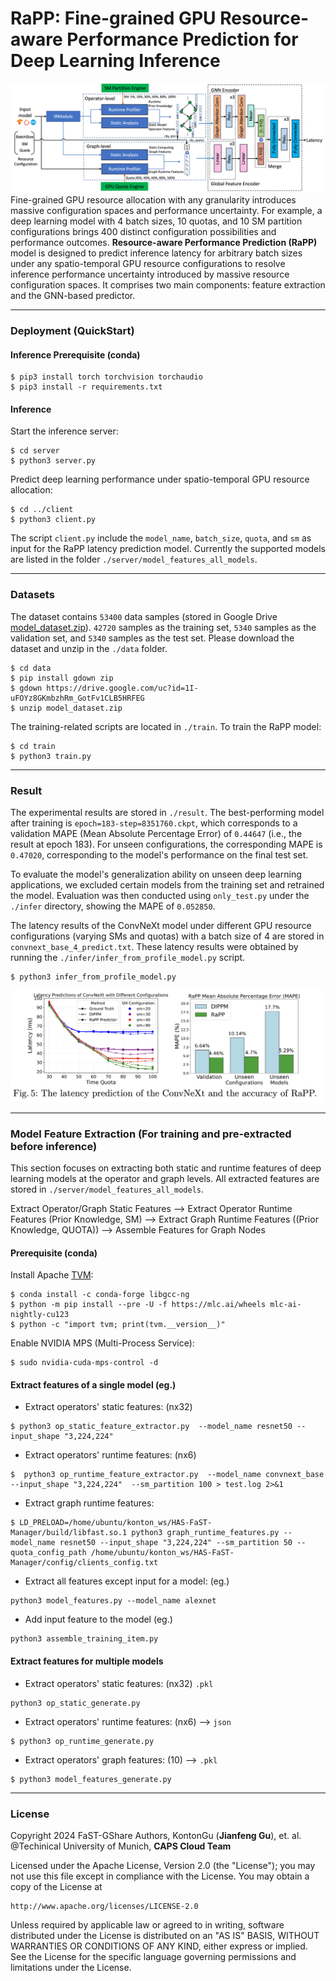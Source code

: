 # RaPP: Fine-grained GPU **R**esource-**a**ware **P**erformance **P**rediction for Deep Learning Inference
![](./figures/rapp.png)
Fine-grained GPU resource allocation with any granularity introduces massive configuration spaces and performance uncertainty. For example, a deep learning model with 4 batch sizes, 10 quotas, and 10 SM partition configurations brings 400 distinct configuration possibilities and performance outcomes. **Resource-aware Performance Prediction (RaPP)** model is designed to predict inference latency for arbitrary batch sizes under any spatio-temporal GPU resource configurations to resolve inference performance uncertainty introduced by massive resource configuration spaces. It comprises two main components: feature extraction and the GNN-based predictor.

---
### Deployment (QuickStart)

#### Inference Prerequisite (conda)
```
$ pip3 install torch torchvision torchaudio 
$ pip3 install -r requirements.txt
```
#### Inference
Start the inference server:
```
$ cd server
$ python3 server.py
```
Predict deep learning performance under spatio-temporal GPU resource allocation:
```
$ cd ../client
$ python3 client.py  
```
The script `client.py` include the `model_name`, `batch_size`, `quota`, and `sm` as input for the RaPP latency prediction model. Currently the supported models are listed in the folder `./server/model_features_all_models`.

---
### Datasets
The dataset contains `53400` data samples (stored in Google Drive [model_dataset.zip](https://drive.google.com/file/d/1I-uFOYz8GKmbzhRm_GotFv1CLB5HRFEG/view?usp=sharing)). `42720` samples as the training set, `5340` samples as the validation set, and `5340` samples as the test set. Please download the dataset and unzip in the `./data` folder.
```
$ cd data
$ pip install gdown zip
$ gdown https://drive.google.com/uc?id=1I-uFOYz8GKmbzhRm_GotFv1CLB5HRFEG
$ unzip model_dataset.zip
```

The training-related scripts are located in `./train`. To train the RaPP model:
```
$ cd train
$ python3 train.py
```
---
### Result
The experimental results are stored in `./result`. The best-performing model after training is `epoch=183-step=8351760.ckpt`, which corresponds to a validation MAPE (Mean Absolute Percentage Error) of `0.44647` (i.e., the result at epoch 183). For unseen configurations, the corresponding MAPE is `0.47020`, corresponding to the model's performance on the final test set.

To evaluate the model's generalization ability on unseen deep learning applications, we excluded certain models from the training set and retrained the model. Evaluation was then conducted using `only_test.py` under the `./infer` directory, showing the MAPE of `0.052850`. 

The latency results of the ConvNeXt model under different GPU resource configurations (varying SMs and quotas) with a batch size of 4 are stored in `convnext_base_4_predict.txt`. These latency results were obtained by running the `./infer/infer_from_profile_model.py` script.

```
$ python3 infer_from_profile_model.py
```

![](./figures/rapp_result.png)



---

### Model Feature Extraction (For training and pre-extracted before inference)
This section focuses on extracting both static and runtime features of deep learning models at the operator and graph levels. All extracted features are stored in  `./server/model_features_all_models`.

Extract Operator/Graph Static Features --> Extract Operator Runtime Features (Prior Knowledge, SM) --> Extract Graph Runtime Features ((Prior Knowledge, QUOTA)) --> Assemble Features for Graph Nodes
#### Prerequisite (conda)
Install Apache [TVM](https://tvm.apache.org/):
```
$ conda install -c conda-forge libgcc-ng
$ python -m pip install --pre -U -f https://mlc.ai/wheels mlc-ai-nightly-cu123
$ python -c "import tvm; print(tvm.__version__)"
```
Enable NVIDIA MPS (Multi-Process Service):
```
$ sudo nvidia-cuda-mps-control -d  
```

#### Extract features of a single model (eg.)
- Extract operators' static features: (nx32)
```
$ python3 op_static_feature_extractor.py  --model_name resnet50 --input_shape "3,224,224" 
```
- Extract operators' runtime features: (nx6)
```
$  python3 op_runtime_feature_extractor.py  --model_name convnext_base --input_shape "3,224,224"  --sm_partition 100 > test.log 2>&1
```
- Extract graph runtime features: 
```
$ LD_PRELOAD=/home/ubuntu/konton_ws/HAS-FaST-Manager/build/libfast.so.1 python3 graph_runtime_features.py --model_name resnet50 --input_shape "3,224,224" --sm_partition 50 --quota_config_path /home/ubuntu/konton_ws/HAS-FaST-Manager/config/clients_config.txt 
```
- Extract all features except input for a model:  (eg.)
```
python3 model_features.py --model_name alexnet
```

- Add input feature to the model (eg.)
```
python3 assemble_training_item.py 
```

#### Extract features for multiple models 
- Extract operators' static features: (nx32)  `.pkl`
```
python3 op_static_generate.py  
```
- Extract operators' runtime features: (nx6)  --> `json`
```
$ python3 op_runtime_generate.py
```
- Extract operators' graph features:  (10) --> `.pkl`
```
$ python3 model_features_generate.py
```


















---
### License
Copyright 2024 FaST-GShare Authors, KontonGu (**Jianfeng Gu**), et. al.
@Techinical University of Munich, **CAPS Cloud Team**

Licensed under the Apache License, Version 2.0 (the "License");
you may not use this file except in compliance with the License.
You may obtain a copy of the License at

    http://www.apache.org/licenses/LICENSE-2.0

Unless required by applicable law or agreed to in writing, software
distributed under the License is distributed on an "AS IS" BASIS,
WITHOUT WARRANTIES OR CONDITIONS OF ANY KIND, either express or implied.
See the License for the specific language governing permissions and
limitations under the License.
